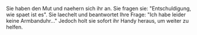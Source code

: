 Sie haben den Mut und naehern sich ihr an. Sie fragen sie: "Entschuldigung, wie spaet ist es". 
Sie laechelt und beantwortet Ihre Frage: "Ich habe leider keine Armbanduhr..."
Jedoch holt sie sofort ihr Handy heraus, um weiter zu helfen.